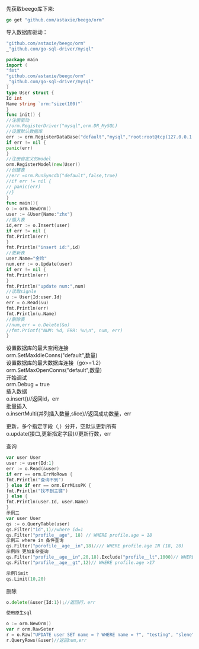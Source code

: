 先获取beego库下来:

```go
go get "github.com/astaxie/beego/orm"
```

导入数据库驱动：

```go
"github.com/astaxie/beego/orm"
_"github.com/go-sql-driver/mysql"
```

```go
package main
import (
"fmt"
"github.com/astaxie/beego/orm"
_"github.com/go-sql-driver/mysql"
)
type User struct {
Id int
Name string `orm:"size(100)"`
}
func init() {
//注册驱动
//orm.RegisterDriver("mysql",orm.DR_MySQL)
//设置默认数据库
err := orm.RegisterDataBase("default","mysql","root:root@tcp(127.0.0.1:3306)/test?charset=utf8",30)
if err != nil {
panic(err)
}
//注册自定义的model
orm.RegisterModel(new(User))
//创建表
//err =orm.RunSyncdb("default",false,true)
//if err != nil {
// panic(err)
//}
}
func main(){
o := orm.NewOrm()
user := &User{Name:"zhx"}
//插入表
id,err := o.Insert(user)
if err != nil {
fmt.Println(err)
}
fmt.Println("insert id:",id)
//更新表
user.Name="金玲"
num,err := o.Update(user)
if err != nil {
fmt.Println(err)
}
fmt.Println("update num:",num)
//读取signle
u := User{Id:user.Id}
err = o.Read(&u)
fmt.Println(err)
fmt.Println(u.Name)
//删除表
//num,err = o.Delete(&u)
//fmt.Printf("NUM: %d, ERR: %v\n", num, err)
}
```

设置数据库的最大空闲连接  
orm.SetMaxIdleConns\("default",数量\)  
设置数据库的最大数据库连接（go&gt;=1.2）  
orm.SetMaxOpenConns\("default",数量\)  
开始调试  
orm.Debug = true  
插入数据  
o.insert\(\)//返回id，err  
批量插入  
o.insertMulti\(并列插入数量,slice\)//返回成功数量，err

更新，多个指定字段（,）分开，空默认更新所有  
o.update\(接口,更新指定字段\)//更新行数，err

查询

```go
var user User
user := user{Id:1}
err := o.Read(&user)
if err == orm.ErrNoRows {
fmt.Println("查询不到")
} else if err == orm.ErrMissPK {
fmt.Println("找不到主键")
} else {
fmt.Println(user.Id, user.Name)
}
示例二
var user User
qs := o.QueryTable(user)
qs.Filter("id",1)//where id=1
qs.Filter("profile__age", 18) // WHERE profile.age = 18
示例三 where in 条件查询
qs.Filter("porofile__age__in",18)//// WHERE profile.age IN (18, 20)
示例四 更加复杂查询
qs.Filter("profile__age__in",20,18).Exclude("profile__lt",1000)// WHERE profile.age IN (18, 20) AND NOT profile_id <1000
qs.Filter("profile__age__gt",12)// WHERE profile.age >17

示例limit
qs.Limit(10,20)
```

删除

```go
o.delete(&user{Id:1});//返回行，err

使用原生sql

o := orm.NewOrm()
var r orm.RawSeter
r = o.Raw("UPDATE user SET name = ? WHERE name = ?", "testing", "slene")
r.QueryRows(&user)//返回num,err
```



